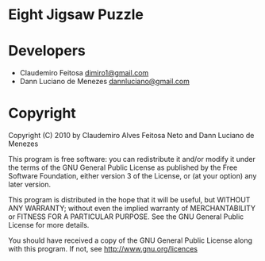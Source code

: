 Eight Jigsaw Puzzle
===================

Developers
==========

- Claudemiro Feitosa <dimiro1@gmail.com>
- Dann Luciano de Menezes <dannluciano@gmail.com>

Copyright
=========

Copyright (C) 2010 by 
Claudemiro Alves Feitosa Neto and Dann Luciano de Menezes

This program is free software: you can redistribute it and/or modify
it under the terms of the GNU General Public License as published by
the Free Software Foundation, either version 3 of the License, or
(at your option) any later version.

This program is distributed in the hope that it will be useful,
but WITHOUT ANY WARRANTY; without even the implied warranty of
MERCHANTABILITY or FITNESS FOR A PARTICULAR PURPOSE.  See the
GNU General Public License for more details.

You should have received a copy of the GNU General Public License
along with this program. If not, see <http://www.gnu.org/licences>



